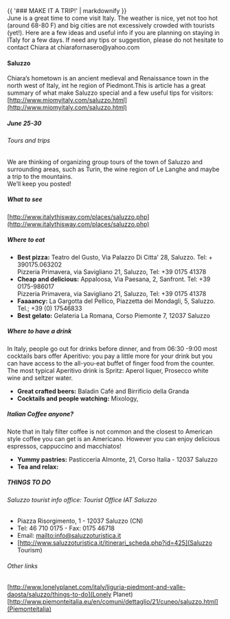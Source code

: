 <div>
<div class="text_line left"></div>
{{ '### MAKE IT A TRIP!' | markdownify }}
<div class="text_line right"></div>
</div>
  June is a great time to come visit Italy. The weather is nice, yet not too hot (around 68-80 F) and big cities are not excessively crowded with tourists (yet!). Here are a few ideas and useful info if you are planning on staying in ITaly for a few days. If need any tips or suggestion, please do not hesitate to contact Chiara at chiarafornasero@yahoo.com

#### Saluzzo
Chiara’s hometown is an ancient medieval and Renaissance town in the north west of Italy, int he region of Piedmont.This is article has a great summary of what make Saluzzo special and a few useful tips for visitors: [http://www.miomyitaly.com/saluzzo.html](http://www.miomyitaly.com/saluzzo.html)

##### June 25-30

###### Tours and trips
  We are thinking of organizing group tours of the town of Saluzzo and surrounding areas, such as Turin, the wine region of Le Langhe and maybe a trip to the mountains.   
We’ll keep you posted!


##### What to see
[http://www.italythisway.com/places/saluzzo.php](http://www.italythisway.com/places/saluzzo.php)

##### Where to eat
 * **Best pizza:** Teatro del Gusto, Via Palazzo Di Citta' 28, Saluzzo. Tel: + 390175.063202  
  Pizzeria Primavera, via Savigliano 21, Saluzzo, Tel: +39 0175 41378
 * **Cheap and delicious:** Appaloosa, Via Paesana, 2, Sanfront. Tel: +39 0175-986017  
  Pizzeria Primavera, via Savigliano 21, Saluzzo, Tel: +39 0175 41378
 * **Faaaancy:** La Gargotta del Pellico, Piazzetta dei Mondagli, 5, Saluzzo. Tel.; +39 (0) 17546833 
 * **Best gelato:** Gelateria La Romana, Corso Piemonte 7, 12037 Saluzzo


##### Where to have a drink
  In Italy, people go out for drinks before dinner, and from 06:30 -9:00 most cocktails bars offer Aperitivo: you pay a little more for your drink but you can have access to the all-you-eat buffet of finger food from the counter.  
The most typical Aperitivo drink is Spritz: Aperol liquer, Prosecco white wine and seltzer water. 

 * **Great crafted beers:** Baladin Café and Birrificio della Granda
 * **Cocktails and people watching:** Mixology, 

##### Italian Coffee anyone?
 Note that in Italy filter coffee is not common and the closest to American style coffee you can get is an Americano. However you can enjoy delicious espressos, cappuccino and macchiatos!

 * **Yummy pastries:**  Pasticceria Almonte, 21, Corso Italia - 12037 Saluzzo  
 * **Tea and relax:** 

##### THINGS TO DO

###### Saluzzo tourist info office: Tourist Office IAT Saluzzo
 * Piazza Risorgimento, 1 - 12037 Saluzzo (CN) 
 * Tel: 46 710 0175 - Fax: 0175 46718 
 * Email: [mailto:info@saluzzoturistica.it](mailto:info@saluzzoturistica.it)
 * [http://www.saluzzoturistica.it/itinerari_scheda.php?id=425](Saluzzo Tourism)

###### Other links
[http://www.lonelyplanet.com/italy/liguria-piedmont-and-valle-daosta/saluzzo/things-to-do](Lonely Planet)
[http://www.piemonteitalia.eu/en/comuni/dettaglio/21/cuneo/saluzzo.html](Piemonteitalia)

